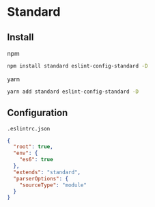 # Standard

## Install

npm

```sh
npm install standard eslint-config-standard -D
```

yarn

```sh
yarn add standard eslint-config-standard -D
```

## Configuration

`.eslintrc.json`

```json
{
  "root": true,
  "env": { 
    "es6": true
  },
  "extends": "standard",
  "parserOptions": {
    "sourceType": "module"
  }
}
```
